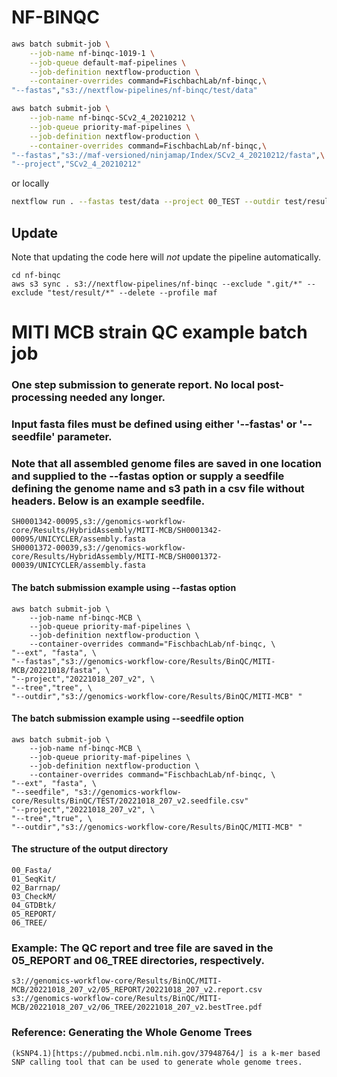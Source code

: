 NF-BINQC
====================

```bash
aws batch submit-job \
    --job-name nf-binqc-1019-1 \
    --job-queue default-maf-pipelines \
    --job-definition nextflow-production \
    --container-overrides command=FischbachLab/nf-binqc,\
"--fastas","s3://nextflow-pipelines/nf-binqc/test/data"
```

```bash
aws batch submit-job \
    --job-name nf-binqc-SCv2_4_20210212 \
    --job-queue priority-maf-pipelines \
    --job-definition nextflow-production \
    --container-overrides command=FischbachLab/nf-binqc,\
"--fastas","s3://maf-versioned/ninjamap/Index/SCv2_4_20210212/fasta",\
"--project","SCv2_4_20210212"
```

or locally

```bash
nextflow run . --fastas test/data --project 00_TEST --outdir test/result/
```

## Update

Note that updating the code here will *not* update the pipeline automatically.

```{bash}
cd nf-binqc
aws s3 sync . s3://nextflow-pipelines/nf-binqc --exclude ".git/*" --exclude "test/result/*" --delete --profile maf
```

# MITI MCB strain QC example batch job
### One step submission to generate report. No local post-processing needed any longer.
### Input fasta files must be defined using either '--fastas' or '--seedfile' parameter.
### Note that all assembled genome files are saved in one location and supplied to the --fastas option or supply a seedfile defining the genome name and s3 path in a csv file without headers. Below is an example seedfile.  

```
SH0001342-00095,s3://genomics-workflow-core/Results/HybridAssembly/MITI-MCB/SH0001342-00095/UNICYCLER/assembly.fasta
SH0001372-00039,s3://genomics-workflow-core/Results/HybridAssembly/MITI-MCB/SH0001372-00039/UNICYCLER/assembly.fasta
```

#### The batch submission example using --fastas option

```{bash}
aws batch submit-job \
    --job-name nf-binqc-MCB \
    --job-queue priority-maf-pipelines \
    --job-definition nextflow-production \
    --container-overrides command="FischbachLab/nf-binqc, \
"--ext", "fasta", \
"--fastas","s3://genomics-workflow-core/Results/BinQC/MITI-MCB/20221018/fasta", \
"--project","20221018_207_v2", \
"--tree","tree", \
"--outdir","s3://genomics-workflow-core/Results/BinQC/MITI-MCB" "
```

#### The batch submission example using --seedfile option

```{bash}
aws batch submit-job \
    --job-name nf-binqc-MCB \
    --job-queue priority-maf-pipelines \
    --job-definition nextflow-production \
    --container-overrides command="FischbachLab/nf-binqc, \
"--ext", "fasta", \
"--seedfile", "s3://genomics-workflow-core/Results/BinQC/TEST/20221018_207_v2.seedfile.csv"
"--project","20221018_207_v2", \
"--tree","true", \
"--outdir","s3://genomics-workflow-core/Results/BinQC/MITI-MCB" "
```

#### The structure of the output directory
```
00_Fasta/
01_SeqKit/
02_Barrnap/
03_CheckM/
04_GTDBtk/
05_REPORT/
06_TREE/
```
### Example: The QC report and tree file are saved in the 05_REPORT and 06_TREE directories, respectively.
```
s3://genomics-workflow-core/Results/BinQC/MITI-MCB/20221018_207_v2/05_REPORT/20221018_207_v2.report.csv
s3://genomics-workflow-core/Results/BinQC/MITI-MCB/20221018_207_v2/06_TREE/20221018_207_v2.bestTree.pdf
```

### Reference: Generating the Whole Genome Trees
```
(kSNP4.1)[https://pubmed.ncbi.nlm.nih.gov/37948764/] is a k-mer based SNP calling tool that can be used to generate whole genome trees.
```
